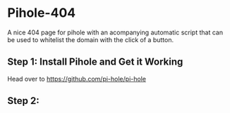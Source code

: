 # Pihole-404
A nice 404 page for pihole with an acompanying automatic script that can be used to whitelist the domain with the click of a button.

## Step 1: Install Pihole and Get it Working
Head over to https://github.com/pi-hole/pi-hole

## Step 2: 
